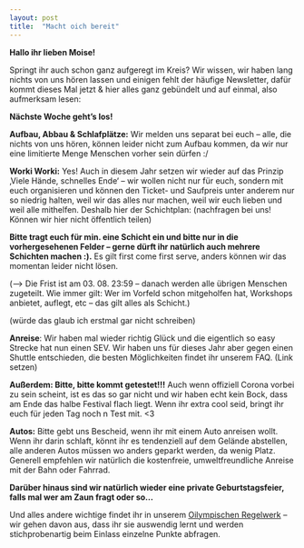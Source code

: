```yaml
---
layout: post
title:  "Macht oich bereit"
---
```


**Hallo ihr lieben Moise!**


Springt ihr auch schon ganz aufgeregt im Kreis? Wir wissen, wir haben lang nichts von uns hören lassen und einigen fehlt der häufige Newsletter, dafür kommt dieses Mal jetzt & hier alles ganz gebündelt und auf einmal, also aufmerksam lesen:


**Nächste Woche geht’s los!**


**Aufbau, Abbau & Schlafplätze:** Wir melden uns separat bei euch – alle, die nichts von uns hören, können leider nicht zum Aufbau kommen, da wir nur eine limitierte Menge Menschen vorher sein dürfen :/


**Worki Worki:** Yes! Auch in diesem Jahr setzen wir wieder auf das Prinzip ‚Viele Hände, schnelles Ende‘ – wir wollen nicht nur für euch, sondern mit euch organisieren und können den Ticket- und Saufpreis unter anderem nur so niedrig halten, weil wir das alles nur machen, weil wir euch lieben und weil alle mithelfen. Deshalb hier der Schichtplan: (nachfragen bei uns! Können wir hier nicht öffentlich teilen)

**Bitte tragt euch für min. eine Schicht ein und bitte nur in die vorhergesehenen Felder – gerne dürft ihr natürlich auch mehrere Schichten machen :).** Es gilt first come first serve, anders können wir das momentan leider nicht lösen.

(—> Die Frist ist am 03. 08. 23:59 – danach werden alle übrigen Menschen zugeteilt. Wie immer gilt: Wer im Vorfeld schon mitgeholfen hat, Workshops anbietet, auflegt, etc – das gilt alles als Schicht.)

(würde das glaub ich erstmal gar nicht schreiben)



**Anreise**: Wir haben mal wieder richtig Glück und die eigentlich so easy Strecke hat nun einen SEV. Wir haben uns für dieses Jahr aber gegen einen Shuttle entschieden, die besten Möglichkeiten findet ihr unserem FAQ. (Link setzen)

**Außerdem: Bitte, bitte kommt getestet!!!** Auch wenn offiziell Corona vorbei zu sein scheint, ist es das so gar nicht und wir haben echt kein Bock, dass am Ende das halbe Festival flach liegt. Wenn ihr extra cool seid, bringt ihr euch für jeden Tag noch n Test mit. <3


**Autos:** Bitte gebt uns Bescheid, wenn ihr mit einem Auto anreisen wollt. Wenn ihr darin schlaft, könnt ihr es tendenziell auf dem Gelände abstellen, alle anderen Autos müssen wo anders geparkt werden, da wenig Platz. Generell empfehlen wir  natürlich die kostenfreie, umweltfreundliche Anreise mit der Bahn oder Fahrrad.


**Darüber hinaus sind wir natürlich wieder eine private Geburtstagsfeier, falls mal wer am Zaun fragt oder so…**


Und alles andere wichtige findet ihr in unserem [Oilympischen Regelwerk][faq] – wir gehen davon aus, dass ihr sie auswendig lernt und werden stichprobenartig beim Einlass einzelne Punkte abfragen.

[faq]: https://noisuff.github.io/faq
